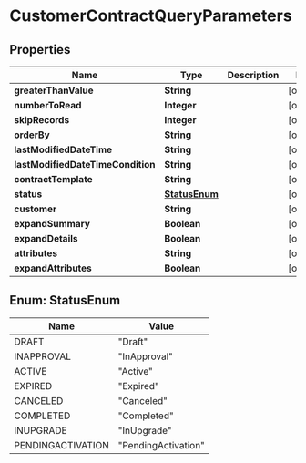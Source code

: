 
# CustomerContractQueryParameters

## Properties
Name | Type | Description | Notes
------------ | ------------- | ------------- | -------------
**greaterThanValue** | **String** |  |  [optional]
**numberToRead** | **Integer** |  |  [optional]
**skipRecords** | **Integer** |  |  [optional]
**orderBy** | **String** |  |  [optional]
**lastModifiedDateTime** | **String** |  |  [optional]
**lastModifiedDateTimeCondition** | **String** |  |  [optional]
**contractTemplate** | **String** |  |  [optional]
**status** | [**StatusEnum**](#StatusEnum) |  |  [optional]
**customer** | **String** |  |  [optional]
**expandSummary** | **Boolean** |  |  [optional]
**expandDetails** | **Boolean** |  |  [optional]
**attributes** | **String** |  |  [optional]
**expandAttributes** | **Boolean** |  |  [optional]


<a name="StatusEnum"></a>
## Enum: StatusEnum
Name | Value
---- | -----
DRAFT | &quot;Draft&quot;
INAPPROVAL | &quot;InApproval&quot;
ACTIVE | &quot;Active&quot;
EXPIRED | &quot;Expired&quot;
CANCELED | &quot;Canceled&quot;
COMPLETED | &quot;Completed&quot;
INUPGRADE | &quot;InUpgrade&quot;
PENDINGACTIVATION | &quot;PendingActivation&quot;



